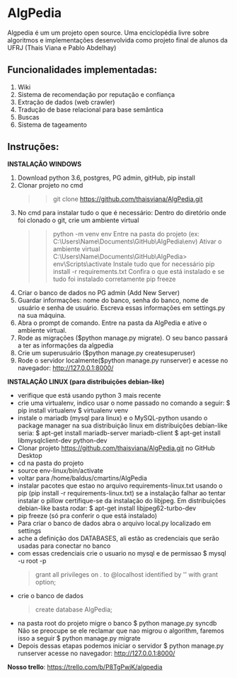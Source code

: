 AlgPedia
========

Algpedia é um um projeto open source.
Uma enciclopédia livre sobre algoritmos e implementações desenvolvida como projeto final de alunos da UFRJ (Thais Viana e Pablo Abdelhay) 

## Funcionalidades implementadas:

1. Wiki
2. Sistema de recomendação por reputação e confiança
3. Extração de dados (web crawler)
4. Tradução de base relacional para base semântica
5. Buscas
5. Sistema de tageamento

## Instruções:

**INSTALAÇÃO WINDOWS**

1. Download python 3.6, postgres, PG admin, gitHub, pip install
2. Clonar projeto no cmd 
	>> git clone https://github.com/thaisviana/AlgPedia.git
3. No cmd para instalar tudo o que é necessário: 
Dentro do diretório onde foi clonado o git, crie um ambiente virtual 
	>> python -m venv env
Entre na pasta do projeto (ex: C:\Users\Name\Documents\GitHub\AlgPedia\env)
Ativar o ambiente virtual 
	>> C:\Users\Name\Documents\GitHub\AlgPedia> env\Scripts\activate
Instale tudo que for necessário
	>> pip install -r requirements.txt
Confira o que está instalado e se tudo foi instalado corretamente
	>> pip freeze
4. Criar o banco de dados no PG admin (Add New Server)
5. Guardar informações: nome do banco, senha do banco, nome de usuário e senha de usuário. Escreva essas informações em settings.py na sua máquina.
6. Abra o prompt de comando. Entre na pasta da AlgPedia e ative o ambiente virtual.
7. Rode as migrações ($python manage.py migrate). O seu banco passará a ter as informações da algpedia
8. Crie um superusuário ($python manage.py createsuperuser)
9. Rode o servidor localmente($python manage.py runserver) e acesse no navegador: http://127.0.0.1:8000/

**INSTALAÇÃO LINUX (para distribuições debian-like)**

- verifique que está usando python 3 mais recente
- crie uma virtualenv, indico usar o nome passado no comando a seguir:
    $ pip install virtualenv
    $ virtualenv venv
- instale o mariadb (mysql para linux) e o MySQL-python usando o package manager na sua distribuição linux em distribuições debian-like seria:
    $ apt-get install mariadb-server mariadb-client
    $ apt-get install libmysqlclient-dev python-dev
- Clonar projeto https://github.com/thaisviana/AlgPedia.git no GitHub Desktop
- cd na pasta do projeto
- source env-linux/bin/activate
- voltar para /home/baldus/cmartins/AlgPedia
- instalar pacotes que estao no arquivo requirements-linux.txt usando o pip (pip install -r requirements-linux.txt)
    se a instalação falhar ao tentar instalar o pillow certifique-se da instalação do libjpeg. Em distribuições debian-like basta rodar: 
        $ apt-get install libjpeg62-turbo-dev
- pip freeze (só pra conferir o que está instalado)
- Para criar o banco de dados abra o arquivo local.py localizado em settings
- ache a definição dos DATABASES, ali estão as credenciais que serão usadas para conectar no banco
- com essas credenciais crie o usuario no mysql e de permissao 
    $ mysql -u root -p
    > grant all privileges on *.* to <usuario>@localhost identified by '<senha>' with grant option;
- crie o banco de dados
    > create database AlgPedia;
- na pasta root do projeto migre o banco
    $ python manage.py syncdb
    Não se preocupe se ele reclamar que nao migrou o algorithm, faremos isso a seguir
    $ python manage.py migrate
- Depois dessas etapas podemos iniciar o servidor
    $ python manage.py runserver
    acesse no navegador: http://127.0.0.1:8000/


**Nosso trello**: https://trello.com/b/P8TgPwjK/algpedia
